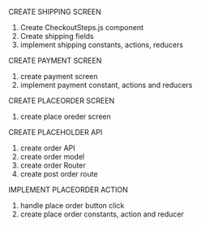 CREATE SHIPPING SCREEN

1. Create CheckoutSteps.js component
2. Create shipping fields
3. implement shipping constants, actions, reducers

CREATE PAYMENT SCREEN

1. create payment screen
2. implement payment constant, actions and reducers

CREATE PLACEORDER SCREEN

1. create place oreder screen

CREATE PLACEHOLDER API

1. create order API
2. create order model
3. create order Router
4. create post order route

IMPLEMENT PLACEORDER ACTION

1. handle place order button click
2. create place order constants, action and reducer
